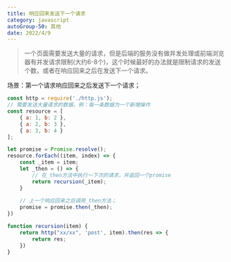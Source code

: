 ```yaml
---
title: 响应回来发送下一个请求
category: javascript
autoGroup-50: 其他
date: 2022/4/9
---
```


> 一个页面需要发送大量的请求，但是后端的服务没有做并发处理或前端浏览器有并发请求限制(大约6-8个)，这个时候最好的办法就是限制请求的发送个数，或者在响应回来之后在发送下一个请求。

场景：第一个请求响应回来之后发送下一个请求；

```javascript
const http = require('./http.js');
// 需要发送大量请求的数据，例：每一条数据为一个新增操作
const resource = [
    { a: 1, b: 2 },
    { a: 2, b: 3 },
    { a: 3, b: 4 }
];

let promise = Promise.resolve();
resource.forEach((item, index) => {
    const _item = item;
    let _then = () => {
        // 在_then方法中执行一下次的请求，并返回一个promise
        return recursion(_item);
    }
    
    // 上一个响应回来之后调用_then方法；
    promise = promise.then(_then);
})

function recursion(item) {
    return http("xx/xx", 'post', item).then(res => {
        return res;
    })
}
```
